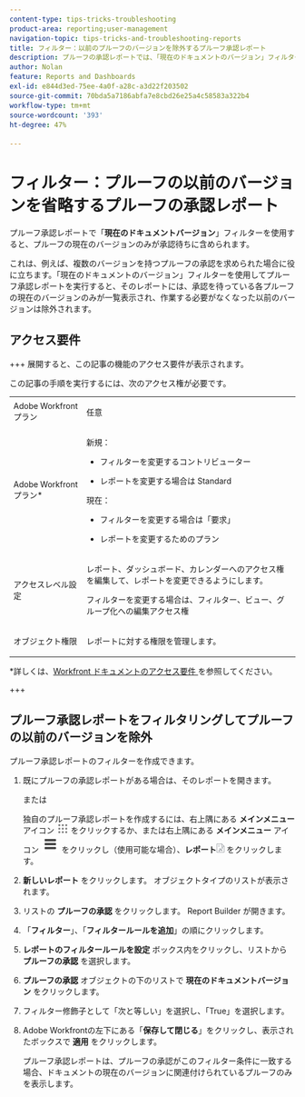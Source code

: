 ```yaml
---
content-type: tips-tricks-troubleshooting
product-area: reporting;user-management
navigation-topic: tips-tricks-and-troubleshooting-reports
title: フィルター：以前のプルーフのバージョンを除外するプルーフ承認レポート
description: プルーフの承認レポートでは、「現在のドキュメントのバージョン」フィルターを使用して、承認待ちのプルーフの現在のバージョンのみを含めることができるようになりました。
author: Nolan
feature: Reports and Dashboards
exl-id: e844d3ed-75ee-4a0f-a28c-a3d22f203502
source-git-commit: 70bda5a7186abfa7e8cbd26e25a4c58583a322b4
workflow-type: tm+mt
source-wordcount: '393'
ht-degree: 47%

---
```


# フィルター：プルーフの以前のバージョンを省略するプルーフの承認レポート

<!--Audited: 10/2024-->

プルーフ承認レポートで「**現在のドキュメントバージョン**」フィルターを使用すると、プルーフの現在のバージョンのみが承認待ちに含められます。

これは、例えば、複数のバージョンを持つプルーフの承認を求められた場合に役に立ちます。「現在のドキュメントのバージョン」フィルターを使用してプルーフ承認レポートを実行すると、そのレポートには、承認を待っている各プルーフの現在のバージョンのみが一覧表示され、作業する必要がなくなった以前のバージョンは除外されます。

## アクセス要件

+++ 展開すると、この記事の機能のアクセス要件が表示されます。

この記事の手順を実行するには、次のアクセス権が必要です。

<table style="table-layout:auto"> 
 <col> 
 <col> 
 <tbody> 
  <tr> 
   <td role="rowheader">Adobe Workfront プラン</td> 
   <td> <p>任意</p> </td> 
  </tr> 
  <tr> 
   <td role="rowheader">Adobe Workfront プラン*</td> 
   <td> 
    <p>新規：</p>
   <ul><li><p>フィルターを変更するコントリビューター </p></li>
   <li><p>レポートを変更する場合は Standard</p></li> </ul>

<p>現在：</p>
   <ul><li><p>フィルターを変更する場合は「要求」 </p></li>
   <li><p>レポートを変更するためのプラン</p></li> </ul></td> 
  </tr> 
  <tr> 
   <td role="rowheader">アクセスレベル設定</td> 
   <td> <p>レポート、ダッシュボード、カレンダーへのアクセス権を編集して、レポートを変更できるようにします。</p> <p>フィルターを変更する場合は、フィルター、ビュー、グループ化への編集アクセス権</p> </td> 
  </tr> 
  <tr> 
   <td role="rowheader">オブジェクト権限</td> 
   <td> <p>レポートに対する権限を管理します。</p>  </td> 
  </tr> 
 </tbody> 
</table>

*詳しくは、[Workfront ドキュメントのアクセス要件 ](/help/quicksilver/administration-and-setup/add-users/access-levels-and-object-permissions/access-level-requirements-in-documentation.md) を参照してください。

+++

## プルーフ承認レポートをフィルタリングしてプルーフの以前のバージョンを除外

プルーフ承認レポートのフィルターを作成できます。

1. 既にプルーフの承認レポートがある場合は、そのレポートを開きます。

   または

   <!--
   <p style="color: #ff1493;" data-mc-conditions="QuicksilverOrClassic.Draft mode">Sarah: Add sub bullets for report creation.</p>
   -->

   独自のプルーフ承認レポートを作成するには、右上隅にある **メインメニュー** アイコン ![ メインメニューアイコン ](assets/main-menu-icon.png) をクリックするか、または右上隅にある **メインメニュー** アイコン ![ メインメニュー行 ](assets/lines-main-menu.png) をクリックし（使用可能な場合）、**レポート**![ レポートアイコン ](assets/reports-in-main-menu.png) をクリックします。

1. **新しいレポート** をクリックします。 オブジェクトタイプのリストが表示されます。
1. リストの **プルーフの承認** をクリックします。
Report Builder が開きます。
1. 「**フィルター**」、「**フィルタールールを追加**」の順にクリックします。

   <!--
   <p style="color: #ff1493;" data-mc-conditions="QuicksilverOrClassic.Draft mode">Tell Proof Lehi this isn't visible unless you scroll to it over on the right, not at all obvious. When on a laptop.</p>
   -->

1. **レポートのフィルタールールを設定** ボックス内をクリックし、リストから **プルーフの承認** を選択します。
1. **プルーフの承認** オブジェクトの下のリストで **現在のドキュメントバージョン** をクリックします。
1. フィルター修飾子として「次と等しい」を選択し、「True」を選択します。
1. Adobe Workfrontの左下にある「**保存して閉じる**」をクリックし、表示されたボックスで **適用** をクリックします。

   プルーフ承認レポートは、プルーフの承認がこのフィルター条件に一致する場合、ドキュメントの現在のバージョンに関連付けられているプルーフのみを表示します。
